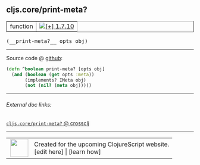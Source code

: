 ## cljs.core/print-meta?



 <table border="1">
<tr>
<td>function</td>
<td><a href="https://github.com/cljsinfo/cljs-api-docs/tree/1.7.10"><img valign="middle" alt="[+] 1.7.10" title="Added in 1.7.10" src="https://img.shields.io/badge/+-1.7.10-lightgrey.svg"></a> </td>
</tr>
</table>


 <samp>
(__print-meta?__ opts obj)<br>
</samp>

---







Source code @ [github](https://github.com/clojure/clojurescript/blob/r1.7.58/src/main/cljs/cljs/core.cljs#L8767-L8770):

```clj
(defn ^boolean print-meta? [opts obj]
  (and (boolean (get opts :meta))
       (implements? IMeta obj)
       (not (nil? (meta obj)))))
```

<!--
Repo - tag - source tree - lines:

 <pre>
clojurescript @ r1.7.58
└── src
    └── main
        └── cljs
            └── cljs
                └── <ins>[core.cljs:8767-8770](https://github.com/clojure/clojurescript/blob/r1.7.58/src/main/cljs/cljs/core.cljs#L8767-L8770)</ins>
</pre>

-->

---



###### External doc links:

[`cljs.core/print-meta?` @ crossclj](http://crossclj.info/fun/cljs.core.cljs/print-meta%3F.html)<br>

---

 <table>
<tr><td>
<img valign="middle" align="right" width="48px" src="http://i.imgur.com/Hi20huC.png">
</td><td>
Created for the upcoming ClojureScript website.<br>
[edit here] | [learn how]
</td></tr></table>

[edit here]:https://github.com/cljsinfo/cljs-api-docs/blob/master/cljsdoc/cljs.core_print-metaQMARK.cljsdoc
[learn how]:https://github.com/cljsinfo/cljs-api-docs/wiki/cljsdoc-files

<!--

This information was too distracting to show to readers, but I'll leave it
commented here since it is helpful to:

- pretty-print the data used to generate this document
- and show how to retrieve that data



The API data for this symbol:

```clj
{:return-type boolean,
 :ns "cljs.core",
 :name "print-meta?",
 :signature ["[opts obj]"],
 :history [["+" "1.7.10"]],
 :type "function",
 :full-name-encode "cljs.core_print-metaQMARK",
 :source {:code "(defn ^boolean print-meta? [opts obj]\n  (and (boolean (get opts :meta))\n       (implements? IMeta obj)\n       (not (nil? (meta obj)))))",
          :title "Source code",
          :repo "clojurescript",
          :tag "r1.7.58",
          :filename "src/main/cljs/cljs/core.cljs",
          :lines [8767 8770]},
 :full-name "cljs.core/print-meta?"}

```

Retrieve the API data for this symbol:

```clj
;; from Clojure REPL
(require '[clojure.edn :as edn])
(-> (slurp "https://raw.githubusercontent.com/cljsinfo/cljs-api-docs/catalog/cljs-api.edn")
    (edn/read-string)
    (get-in [:symbols "cljs.core/print-meta?"]))
```

-->
